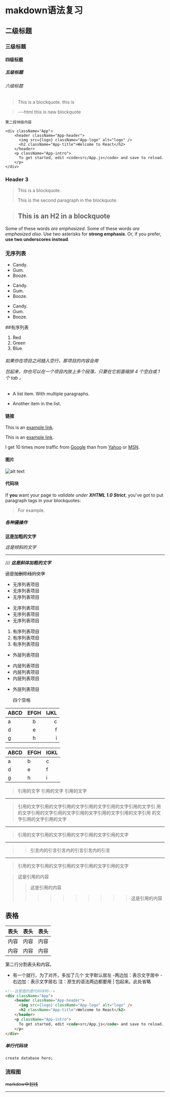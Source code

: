 # makdown语法复习
## 二级标题
### 三级标题
#### 四级标题
##### 五级标题
###### 六级标题


> This is a blockquote.
  this is <br/>
> 

>---html
	this is  new blockquote
	
	第二段块级内容

	<div className="App">
        <header className="App-header">
          <img src={logo} className="App-logo" alt="logo" />
          <h2 className="App-title">Welcome to React</h2>
        </header>
        <p className="App-intro">
          To get started, edit <code>src/App.js</code> and save to reload.
        </p>
    </div>


### Header 3

> This is a blockquote.
> 
> This is the second paragraph in the blockquote.
>


> ## This is an H2 in a blockquote

Some of these words *are emphasized*.
Some of these words _are emphasized also_.
Use two asterisks for **strong emphasis**.
Or, if you prefer, __use two underscores instead__.

### 无序列表
* Candy.
* Gum.
* Booze.

+ Candy.
+ Gum.
+ Booze.

- Candy.
- Gum.
- Booze.

##有序列表
1. Red
2. Green
3. Blue




###### 如果你在项目之间插入空行，那项目的内容会用 <p> 包起来，你也可以在一个项目内放上多个段落，只要在它前面缩排 4 个空白或 1 个 tab 。
* A list item.
With multiple paragraphs.

* Another item in the list.

#### 链接
This is an [example link](http://example.com/).

This is an [example link](http://example.com/ "With a Title").

I get 10 times more traffic from [Google][1] than from
[Yahoo][2] or [MSN][3].

[1]: http://google.com/ "Google"
[2]: http://search.yahoo.com/ "Yahoo Search"
[3]: http://search.msn.com/ "MSN Search"

#### 图片
![alt text](/path/to/img.jpg "Title")


#### 代码块

If **you** want your page to *validate under* ***XHTML 1.0 Strict***,
you've got to put paragraph tags in your blockquotes:

<blockquote>
<p>For example.</p>
</blockquote>


##### 各种骚操作

**这是加粗的文字**

*这是倾斜的文字*
***
///
***这是斜体加粗的文字***

~~这是加删除线的文字~~


- 无序列表项目
- 无序列表项目
- 无序列表项目

* 无序列表项目
* 无序列表项目
* 无序列表项目

1. 有序列表项目
2. 有序列表项目
3. 有序列表项目

- 外层列表项目
 + 内层列表项目
 + 内层列表项目
 + 内层列表项目
- 外层列表项目

    四个空格

| ABCD | EFGH | IJKL |
| -----|:----:| ----:|
| a    | b    | c    |
| d    | e    |  f   |
| g    | h    |   i  |

ABCD | EFGH | IGKL
-----|------|----
a    | b    | c
d    | e    | f
g    | h    | i

> 引用的文字
> 引用的文字
> 引用的文字

---
> 引用的文字引用的文字引用的文字引用的文字引用的文字引用的文字引
用的文字引用的文字引用的文字引用的文字引用的文字引用的文字引用
的文字引用的文字引用的文字

---
> 引用的文字引用的文字引用的文字引用的文字引用的文字

---
 >> 引言内的引言引言内的引言引言内的引言

----
> 引用的文字引用的文字引用的文字引用的文字引用的文字

>这是引用的内容
>>这是引用的内容
>>>>>>>>>>这是引用的内容


## 表格

表头|表头|表头
---|:--:|---:
内容|内容|内容
内容|内容|内容

第二行分割表头和内容。
- 有一个就行，为了对齐，多加了几个
文字默认居左
-两边加：表示文字居中
-右边加：表示文字居右
注：原生的语法两边都要用 | 包起来。此处省略

```html
<!--这里面的是代码块哟-->
<div className="App">
    <header className="App-header">
      <img src={logo} className="App-logo" alt="logo" />
      <h2 className="App-title">Welcome to React</h2>
    </header>
    <p className="App-intro">
      To get started, edit <code>src/App.js</code> and save to reload.
    </p>
</div>
```
##### 单行代码块
`create database hero;`


### 流程图

~~markdow中划线~~


---------------------

